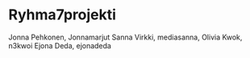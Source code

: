 # Ryhma7projekti

Jonna Pehkonen, Jonnamarjut
Sanna Virkki, mediasanna, 
Olivia Kwok, n3kwoi
Ejona Deda, ejonadeda
